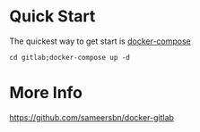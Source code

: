 # Quick Start  
The quickest way to get start is [docker-compose](https://docs.docker.com/compose/)  

`cd gitlab;docker-compose up -d`  

# More Info  
https://github.com/sameersbn/docker-gitlab
